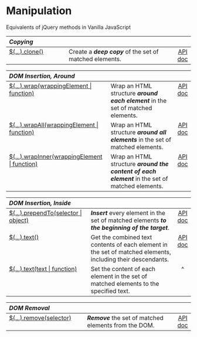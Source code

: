 <!-- markdownlint-disable MD012 -->
# Manipulation

Equivalents of jQuery methods in Vanilla JavaScript

<style>
th { text-align: left; font-style: italic; }
tr td:nth-child(1) { width: 20rem; }
tr td:nth-child(2) { width: 60rem; }
td {
  vertical-align: top;
}
</style>

| Copying |||
|:--|:--|:--:|
| [$(...).clone()](?pages/clone/) | Create a **_deep copy_** of the set of matched elements. | [API doc](https://api.jquery.com/clone/) |


| DOM Insertion, Around |||
|:--|:--|:--:|
| [$(...).wrap(wrappingElement \| function)](?pages/wrap/) | Wrap an HTML structure **_around each element_** in the set of matched elements. | [API doc](https://api.jquery.com/wrap/) |
| [$(...).wrapAll(wrappingElement \| function)](?pages/wrapall/) | Wrap an HTML structure **_around all elements_** in the set of matched elements. | [API doc](https://api.jquery.com/wrapAll/) |
| [$(...).wrapInner(wrappingElement \| function)](?pages/wrapinner/) | Wrap an HTML structure **_around the content of each element_** in the set of matched elements. | [API doc](https://api.jquery.com/wrapInner/) |


| DOM Insertion, Inside |||
|:--|:--|:--:|
| [$(...).prependTo(selector \| object)](?pages/prependto/) | **_Insert_** every element in the set of matched elements **_to the beginning of the target_**. | [API doc](https://api.jquery.com/prependTo/) |
| [$(...).text()](?pages/text/) | Get the combined text contents of each element in the set of matched elements, including their descendants. | [API doc](https://api.jquery.com/text/) |
| [$(...).text(text \| function)](?pages/text/) | Set the content of each element in the set of matched elements to the specified text. | ^|


| DOM Removal |||
|:--|:--|:--:|
| [$(...).remove(selector)](?pages/remove/) | **_Remove_** the set of matched elements from the DOM. | [API doc](https://api.jquery.com/remove/) |
